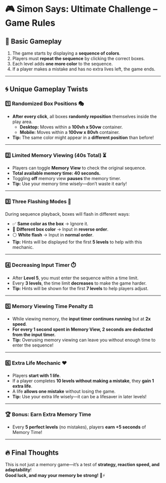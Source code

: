# 🎮 Simon Says: Ultimate Challenge – Game Rules

## 📌 Basic Gameplay  
1. The game starts by displaying a **sequence of colors**.  
2. Players must **repeat the sequence** by clicking the correct boxes.  
3. Each level adds **one more color** to the sequence.  
4. If a player makes a mistake and has no extra lives left, the game ends.  

---

## 🌀 Unique Gameplay Twists  

### 1️⃣ Randomized Box Positions 🎭  
- **After every click**, all boxes **randomly reposition** themselves inside the play area.  
  - **Desktop:** Moves within a **100vh x 50vw** container.  
  - **Mobile:** Moves within a **100vw x 80vh** container.  
- **Tip:** The same color might appear in a **different position** than before!  

---

### 2️⃣ Limited Memory Viewing (40s Total) ⏳  
- Players can toggle **Memory View** to check the original sequence.  
- **Total available memory time: 40 seconds.**  
- Toggling **off** memory view **pauses** the memory timer.  
- **Tip:** Use your memory time wisely—don’t waste it early!  

---

### 3️⃣ Three Flashing Modes 🔦  
During sequence playback, boxes will flash in different ways:  
- ✅ **Same color as the box** → Ignore it.  
- 🔄 **Different box color** → Input in **reverse order**.  
- ⚪ **White flash** → Input in **normal order**.  
- **Tip:** Hints will be displayed for the first **5 levels** to help with this mechanic.  

---

### 4️⃣ Decreasing Input Timer ⏱️  
- After **Level 5**, you must enter the sequence within a time limit.  
- Every **3 levels**, the time limit **decreases** to make the game harder.  
- **Tip:** Hints will be shown for the first **7 levels** to help players adjust.  

---

### 5️⃣ Memory Viewing Time Penalty ⚖️  
- While viewing memory, the **input timer continues running** but at **2x speed**.  
- **For every 1 second spent in Memory View, 2 seconds are deducted from the input timer.**  
- **Tip:** Overusing memory viewing can leave you without enough time to enter the sequence!  

---

### 6️⃣ Extra Life Mechanic ❤️  
- Players **start with 1 life**.  
- If a player completes **10 levels without making a mistake**, they **gain 1 extra life**.  
- A life **allows one mistake** without losing the game.  
- **Tip:** Use your extra life wisely—it can be a lifesaver in later levels!  

---

### 🏆 Bonus: Earn Extra Memory Time  
- Every **5 perfect levels** (no mistakes), players **earn +5 seconds** of Memory Time!  

---

## 🔥 Final Thoughts  
This is not just a memory game—it’s a test of **strategy, reaction speed, and adaptability**!  
**Good luck, and may your memory be strong!** 🧠⚡  
